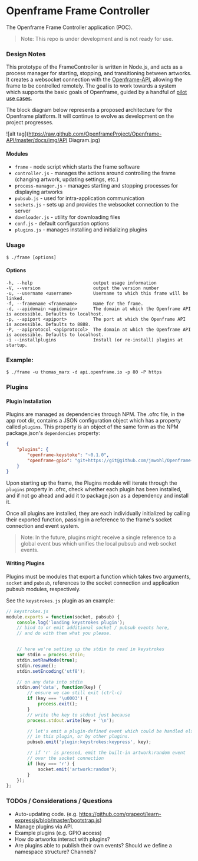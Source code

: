 # Openframe Frame Controller

The Openframe Frame Controller application (POC).

> Note: This repo is under development and is not ready for use.

### Design Notes

This prototype of the FrameController is written in Node.js, and acts as a process manager for starting, stopping, and transitioning between artworks. It creates a websocket connection with the [Openframe-API](https://github.com/OpenframeProject/Openframe-API), allowing the frame to be controlled remotely. The goal is to work towards a system which supports the basic goals of Openframe, guided by a handful of [pilot use cases](https://github.com/OpenframeProject/Openframe-API/wiki/Pilot-Use-Cases).

The block diagram below represents a proposed architecture for the Openframe platform. It will continue to evolve as development on the project progresses.

![alt tag](https://raw.github.com/OpenframeProject/Openframe-API/master/docs/img/API Diagram.jpg)

#### Modules

- `frame` - node script which starts the frame software
- `controller.js` - manages the actions around controlling the frame (changing artwork, updating settings, etc.)
- `process-manager.js` - manages starting and stopping processes for displaying artworks
- `pubsub.js` - used for intra-application communication
- `sockets.js` - sets up and provides the websocket connection to the server
- `downloader.js` - utility for downloading files
- `conf.js` - default configuration options
- `plugins.js` - manages installing and initializing plugins


### Usage
```
$ ./frame [options]
```

#### Options

```
-h, --help                       output usage information
-V, --version                    output the version number
-u, --username <username>        Username to which this frame will be linked.
-f, --framename <framename>      Name for the frame.
-d, --apidomain <apidomain>      The domain at which the Openframe API is accessible. Defaults to localhost.
-p, --apiport <apiport>          The port at which the Openframe API is accessible. Defaults to 8888.
-P, --apiprotocol <apiprotocol>  The domain at which the Openframe API is accessible. Defaults to localhost.
-i --installplugins              Install (or re-install) plugins at startup.
```

### Example:
```
$ ./frame -u thomas_marx -d api.openframe.io -p 80 -P https
```

### Plugins

#### Plugin Installation

Plugins are managed as dependencies through NPM. The .ofrc file, in the app root dir, contains a JSON configuration object which has a property called `plugins`. This property is an object of the same form as the NPM package.json's `dependencies` property:

```json
{
    "plugins": {
        "openframe-keystoke": "~0.1.0",
        "openframe-gpio": "git+https://git@github.com/jmwohl/Openframe-GPIO.git"
    }
}
```

Upon starting up the frame, the Plugins module will iterate through the `plugins` property in .ofrc, check whether each plugin has been installed, and if not go ahead and add it to package.json as a dependency and install it.

Once all plugins are installed, they are each individually initialized by calling their exported function, passing in a reference to the frame's socket connection and event system.

> Note: In the future, plugins might receive a single reference to a global event bus which unifies the local pubsub and web socket events.

#### Writing Plugins

Plugins must be modules that export a function which takes two arguments, `socket` and `pubsub`, references to the socket connection and application pubsub modules, respectively.

See the `keystrokes.js` plugin as an example:

```javascript
// keystrokes.js
module.exports = function(socket, pubsub) {
    console.log('loading keystrokes plugin');
    // bind to or emit additional socket / pubsub events here,
    // and do with them what you please.


    // here we're setting up the stdin to read in keystrokes
    var stdin = process.stdin;
    stdin.setRawMode(true);
    stdin.resume();
    stdin.setEncoding('utf8');

    // on any data into stdin
    stdin.on('data', function(key) {
        // ensure we can still exit (ctrl-c)
        if (key === '\u0003') {
            process.exit();
        }
        // write the key to stdout just because
        process.stdout.write(key + '\n');

        // let's emit a plugin-defined event which could be handled elsewhere
        // in this plugin, or by other plugins.
        pubsub.emit('plugin:keystrokes:keypress', key);

        // if 'r' is pressed, emit the built-in artwork:random event
        // over the socket connection
        if (key === 'r') {
            socket.emit('artwork:random');
        }
    });
};
```

### TODOs / Considerations / Questions

* Auto-updating code. (e.g. https://github.com/grapeot/learn-expressjs/blob/master/bootstrap.js)
* Manage plugins via API.
* Example plugins (e.g. GPIO access)
* How do artworks interact with plugins?
* Are plugins able to publish their own events? Should we define a namespace structure? Channels?
